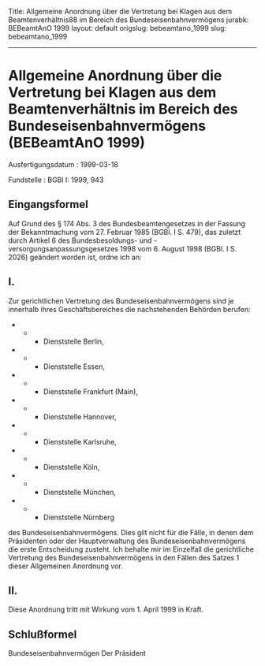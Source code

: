 Title: Allgemeine Anordnung über die Vertretung bei Klagen aus dem Beamtenverhältnis88
  im Bereich des Bundeseisenbahnvermögens
jurabk: BEBeamtAnO 1999
layout: default
origslug: bebeamtano_1999
slug: bebeamtano_1999

---

# Allgemeine Anordnung über die Vertretung bei Klagen aus dem Beamtenverhältnis im Bereich des Bundeseisenbahnvermögens (BEBeamtAnO 1999)

Ausfertigungsdatum
:   1999-03-18

Fundstelle
:   BGBl I: 1999, 943



## Eingangsformel

Auf Grund des § 174 Abs. 3 des Bundesbeamtengesetzes in der Fassung
der Bekanntmachung vom 27. Februar 1985 (BGBl. I S. 479), das zuletzt
durch Artikel 6 des Bundesbesoldungs- und
-versorgungsanpassungsgesetzes 1998 vom 6. August 1998 (BGBl. I S.
2026) geändert worden ist, ordne ich an:


## I.

Zur gerichtlichen Vertretung des Bundeseisenbahnvermögens sind je
innerhalb ihres Geschäftsbereiches die nachstehenden Behörden berufen:

*    *   - Dienststelle Berlin,


*    *   - Dienststelle Essen,


*    *   - Dienststelle Frankfurt (Main),


*    *   - Dienststelle Hannover,


*    *   - Dienststelle Karlsruhe,


*    *   - Dienststelle Köln,


*    *   - Dienststelle München,


*    *   - Dienststelle Nürnberg



des Bundeseisenbahnvermögens.
Dies gilt nicht für die Fälle, in denen dem Präsidenten oder der
Hauptverwaltung des Bundeseisenbahnvermögens die erste Entscheidung
zusteht. Ich behalte mir im Einzelfall die gerichtliche Vertretung des
Bundeseisenbahnvermögens in den Fällen des Satzes 1 dieser Allgemeinen
Anordnung vor.


## II.

Diese Anordnung tritt mit Wirkung vom 1. April 1999 in Kraft.


## Schlußformel

Bundeseisenbahnvermögen
Der Präsident

